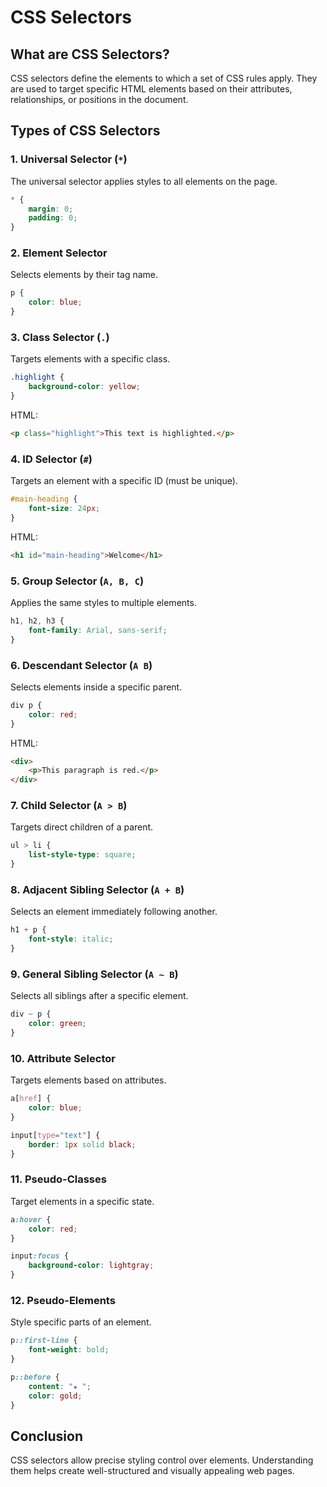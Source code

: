 # CSS Selectors

## What are CSS Selectors?

CSS selectors define the elements to which a set of CSS rules apply. They are used to target specific HTML elements based on their attributes, relationships, or positions in the document.

## Types of CSS Selectors

### 1. Universal Selector (`*`)
The universal selector applies styles to all elements on the page.

```css
* {
    margin: 0;
    padding: 0;
}
```

### 2. **Element Selector**
Selects elements by their tag name.

```css
p {
    color: blue;
}
```

### 3. **Class Selector (`.`)**
Targets elements with a specific class.

```css
.highlight {
    background-color: yellow;
}
```

HTML:
```html
<p class="highlight">This text is highlighted.</p>
```

### 4. **ID Selector (`#`)**
Targets an element with a specific ID (must be unique).

```css
#main-heading {
    font-size: 24px;
}
```

HTML:
```html
<h1 id="main-heading">Welcome</h1>
```

### 5. **Group Selector (`A, B, C`)**
Applies the same styles to multiple elements.

```css
h1, h2, h3 {
    font-family: Arial, sans-serif;
}
```

### 6. **Descendant Selector (`A B`)**
Selects elements inside a specific parent.

```css
div p {
    color: red;
}
```

HTML:
```html
<div>
    <p>This paragraph is red.</p>
</div>
```

### 7. **Child Selector (`A > B`)**
Targets direct children of a parent.

```css
ul > li {
    list-style-type: square;
}
```

### 8. **Adjacent Sibling Selector (`A + B`)**
Selects an element immediately following another.

```css
h1 + p {
    font-style: italic;
}
```

### 9. **General Sibling Selector (`A ~ B`)**
Selects all siblings after a specific element.

```css
div ~ p {
    color: green;
}
```

### 10. **Attribute Selector**
Targets elements based on attributes.

```css
a[href] {
    color: blue;
}

input[type="text"] {
    border: 1px solid black;
}
```

### 11. **Pseudo-Classes**
Target elements in a specific state.

```css
a:hover {
    color: red;
}

input:focus {
    background-color: lightgray;
}
```

### 12. **Pseudo-Elements**
Style specific parts of an element.

```css
p::first-line {
    font-weight: bold;
}

p::before {
    content: "★ ";
    color: gold;
}
```

## Conclusion
CSS selectors allow precise styling control over elements. Understanding them helps create well-structured and visually appealing web pages.

